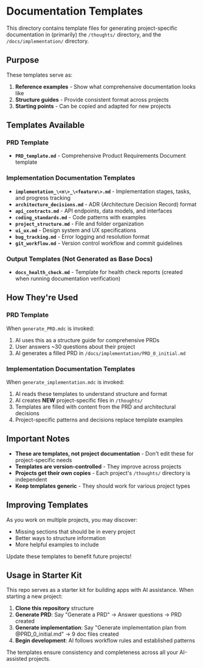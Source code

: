 # Documentation Templates

This directory contains template files for generating project-specific documentation in (primarily) the `/thoughts/` directory, and the `/docs/implementation/` directory.

## Purpose

These templates serve as:
1. **Reference examples** - Show what comprehensive documentation looks like
2. **Structure guides** - Provide consistent format across projects
3. **Starting points** - Can be copied and adapted for new projects

## Templates Available

### PRD Template
- **`PRD_template.md`** - Comprehensive Product Requirements Document template

### Implementation Documentation Templates
- **`implementation_\<n\>_\<feature\>.md`** - Implementation stages, tasks, and progress tracking
- **`architecture_decisions.md`** - ADR (Architecture Decision Record) format
- **`api_contracts.md`** - API endpoints, data models, and interfaces
- **`coding_standards.md`** - Code patterns with examples
- **`project_structure.md`** - File and folder organization
- **`ui_ux.md`** - Design system and UX specifications
- **`bug_tracking.md`** - Error logging and resolution format
- **`git_workflow.md`** - Version control workflow and commit guidelines

### Output Templates (Not Generated as Base Docs)
- **`docs_health_check.md`** - Template for health check reports (created when running documentation verification)

## How They're Used

### PRD Template
When `generate_PRD.mdc` is invoked:
1. AI uses this as a structure guide for comprehensive PRDs
2. User answers ~30 questions about their project
3. AI generates a filled PRD in `/docs/implementation/PRD_0_initial.md`

### Implementation Documentation Templates
When `generate_implementation.mdc` is invoked:
1. AI reads these templates to understand structure and format
2. AI creates **NEW** project-specific files in `/thoughts/`
3. Templates are filled with content from the PRD and architectural decisions
4. Project-specific patterns and decisions replace template examples

## Important Notes

- **These are templates, not project documentation** - Don't edit these for project-specific needs
- **Templates are version-controlled** - They improve across projects
- **Projects get their own copies** - Each project's `/thoughts/` directory is independent
- **Keep templates generic** - They should work for various project types

## Improving Templates

As you work on multiple projects, you may discover:
- Missing sections that should be in every project
- Better ways to structure information
- More helpful examples to include

Update these templates to benefit future projects!

## Usage in Starter Kit

This repo serves as a starter kit for building apps with AI assistance. When starting a new project:

1. **Clone this repository** structure
2. **Generate PRD**: Say "Generate a PRD" → Answer questions → PRD created
3. **Generate implementation**: Say "Generate implementation plan from @PRD_0_initial.md" → 9 doc files created
4. **Begin development**: AI follows workflow rules and established patterns

The templates ensure consistency and completeness across all your AI-assisted projects.

